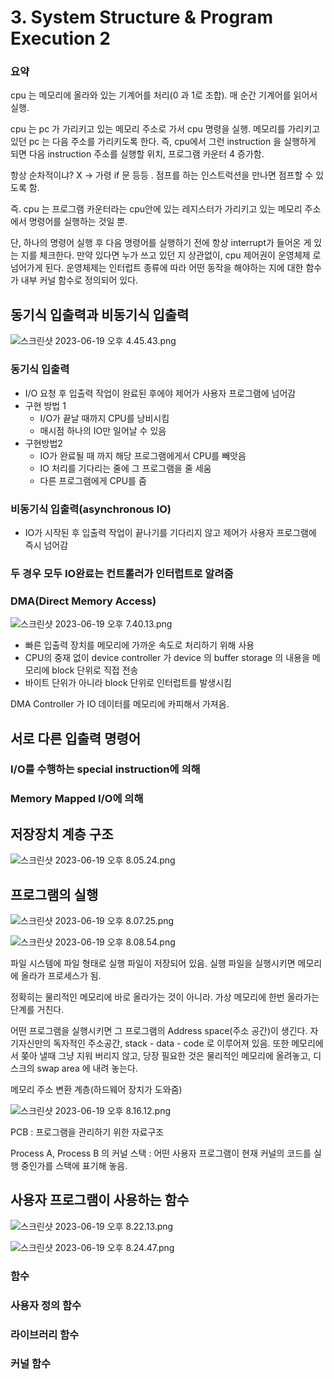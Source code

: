 # 3. System Structure & Program Execution 2

### 요약

cpu 는 메모리에 올라와 있는 기계어를 처리(0 과 1로 조합). 매 순간 기계어를 읽어서 실행.

cpu 는 pc 가 가리키고 있는 메모리 주소로 가서 cpu 명령을 실행. 메모리를 가리키고 있던 pc 는 다음 주소를 가리키도록 한다. 즉, cpu에서 그런 instruction 을 실행하게 되면 다음 instruction 주소를 실행할 위치, 프로그램 카운터 4 증가함.

항상 순차적이냐? X → 가령 if 문 등등 . 점프를 하는 인스트럭션을 만나면 점프할 수 있도록 함.

즉. cpu 는 프로그램 카운터라는 cpu안에 있는 레지스터가 가리키고 있는 메모리 주소에서 명령어를 실행하는 것일 뿐.

단, 하나의 명령어 실행 후 다음 명령어를 실행하기 전에 항상 interrupt가 들어온 게 있는 지를 체크한다. 만약 있다면 누가 쓰고 있던 지 상관없이, cpu 제어권이 운영체제 로 넘어가게 된다. 운영체제는 인터럽트 종류에 따라 어떤 동작을 해야하는 지에 대한 함수가 내부 커널 함수로 정의되어 있다.

## 동기식 입출력과 비동기식 입출력

![스크린샷 2023-06-19 오후 4.45.43.png](https://s3-us-west-2.amazonaws.com/secure.notion-static.com/997d4254-3890-4698-b0d4-df5ba85265df/%E1%84%89%E1%85%B3%E1%84%8F%E1%85%B3%E1%84%85%E1%85%B5%E1%86%AB%E1%84%89%E1%85%A3%E1%86%BA_2023-06-19_%E1%84%8B%E1%85%A9%E1%84%92%E1%85%AE_4.45.43.png)

### 동기식 입출력

- I/O 요청 후 입출력 작업이 완료된 후에야 제어가 사용자 프로그램에 넘어감
- 구현 방법 1
    - I/O가 끝날 때까지 CPU를 낭비시킴
    - 매시점 하나의 IO만 일어날 수 있음
- 구현방법2
    - IO가 완료될 때 까지 해당 프로그램에게서 CPU를 빼앗음
    - IO 처리를 기다리는 줄에 그 프로그램을 줄 세움
    - 다른 프로그램에게 CPU를 줌

### 비동기식 입출력(asynchronous IO)

- IO가 시작된 후 입출력 작업이 끝나기를 기다리지 않고 제어가 사용자 프로그램에 즉시 넘어감

### 두 경우 모두 IO완료는 컨트롤러가 인터럽트로 알려줌

### DMA(Direct Memory Access)

![스크린샷 2023-06-19 오후 7.40.13.png](https://s3-us-west-2.amazonaws.com/secure.notion-static.com/88a839a9-d814-4b96-9ca5-1adc67a577a5/%E1%84%89%E1%85%B3%E1%84%8F%E1%85%B3%E1%84%85%E1%85%B5%E1%86%AB%E1%84%89%E1%85%A3%E1%86%BA_2023-06-19_%E1%84%8B%E1%85%A9%E1%84%92%E1%85%AE_7.40.13.png)

- 빠른 입출력 장치를 메모리에 가까운 속도로 처리하기 위해 사용
- CPU의 중재 없이 device controller 가 device 의 buffer storage 의 내용을 메모리에 block 단위로 직접 전송
- 바이트 단위가 아니라 block 단위로 인터럽트를 발생시킴

DMA Controller 가 IO 데이터를 메모리에 카피해서 가져옴.

## 서로 다른 입출력 명령어

### I/O를 수행하는 special instruction에 의해

### Memory Mapped I/O에 의해

## 저장장치 계층 구조

![스크린샷 2023-06-19 오후 8.05.24.png](https://s3-us-west-2.amazonaws.com/secure.notion-static.com/7fdfe1fb-27dd-40be-bfd2-208259289f0a/%E1%84%89%E1%85%B3%E1%84%8F%E1%85%B3%E1%84%85%E1%85%B5%E1%86%AB%E1%84%89%E1%85%A3%E1%86%BA_2023-06-19_%E1%84%8B%E1%85%A9%E1%84%92%E1%85%AE_8.05.24.png)

## 프로그램의 실행

![스크린샷 2023-06-19 오후 8.07.25.png](https://s3-us-west-2.amazonaws.com/secure.notion-static.com/9b1fd67a-7dd9-4128-855a-21be26f34e78/%E1%84%89%E1%85%B3%E1%84%8F%E1%85%B3%E1%84%85%E1%85%B5%E1%86%AB%E1%84%89%E1%85%A3%E1%86%BA_2023-06-19_%E1%84%8B%E1%85%A9%E1%84%92%E1%85%AE_8.07.25.png)

![스크린샷 2023-06-19 오후 8.08.54.png](https://s3-us-west-2.amazonaws.com/secure.notion-static.com/ab50619d-8f36-4a0d-8737-5d6d60e6d843/%E1%84%89%E1%85%B3%E1%84%8F%E1%85%B3%E1%84%85%E1%85%B5%E1%86%AB%E1%84%89%E1%85%A3%E1%86%BA_2023-06-19_%E1%84%8B%E1%85%A9%E1%84%92%E1%85%AE_8.08.54.png)

파일 시스템에 파일 형태로 실행 파일이 저장되어 있음. 실행 파일을 실행시키면 메모리에 올라가 프로세스가 됨.

정확히는 물리적인 메모리에 바로 올라가는 것이 아니라. 가상 메모리에 한번 올라가는 단계를 거친다.

어떤 프로그램을 실행시키면 그 프로그램의 Address space(주소 공간)이 생긴다. 자기자신만의 독자적인 주소공간, stack - data - code 로 이루어져 있음.  또한 메모리에서 쫒아 낼때 그냥 지워 버리지 않고, 당장 필요한 것은 물리적인 메모리에 올려놓고, 디스크의 swap area 에 내려 놓는다. 

메모리 주소 변환 계층(하드웨어 장치가 도와줌)

![스크린샷 2023-06-19 오후 8.16.12.png](https://s3-us-west-2.amazonaws.com/secure.notion-static.com/3f4d9f97-5be4-4b1e-9aae-b8f6cd0eb751/%E1%84%89%E1%85%B3%E1%84%8F%E1%85%B3%E1%84%85%E1%85%B5%E1%86%AB%E1%84%89%E1%85%A3%E1%86%BA_2023-06-19_%E1%84%8B%E1%85%A9%E1%84%92%E1%85%AE_8.16.12.png)

PCB : 프로그램을 관리하기 위한 자료구조

Process A, Process B 의 커널 스택 : 어떤 사용자 프로그램이 현재 커널의 코드를 실행 중인가를 스택에 표기해 놓음.

## 사용자 프로그램이 사용하는 함수

![스크린샷 2023-06-19 오후 8.22.13.png](https://s3-us-west-2.amazonaws.com/secure.notion-static.com/c3c39fb4-f0cd-4572-8025-fdaad29530ef/%E1%84%89%E1%85%B3%E1%84%8F%E1%85%B3%E1%84%85%E1%85%B5%E1%86%AB%E1%84%89%E1%85%A3%E1%86%BA_2023-06-19_%E1%84%8B%E1%85%A9%E1%84%92%E1%85%AE_8.22.13.png)

![스크린샷 2023-06-19 오후 8.24.47.png](https://s3-us-west-2.amazonaws.com/secure.notion-static.com/2bc50bfe-acfc-4f8a-a251-11761c2a20e3/%E1%84%89%E1%85%B3%E1%84%8F%E1%85%B3%E1%84%85%E1%85%B5%E1%86%AB%E1%84%89%E1%85%A3%E1%86%BA_2023-06-19_%E1%84%8B%E1%85%A9%E1%84%92%E1%85%AE_8.24.47.png)

### 함수

### 사용자 정의 함수

### 라이브러리 함수

### 커널 함수